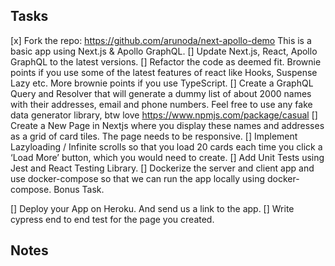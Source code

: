 ## Tasks

[x] Fork the repo: https://github.com/arunoda/next-apollo-demo This is a basic app using Next.js &amp; Apollo GraphQL.
[] Update Next.js, React, Apollo GraphQL to the latest versions. 
[] Refactor the code as deemed fit. Brownie points if you use some of the latest features of react like Hooks, Suspense Lazy etc. More brownie points if you use TypeScript. 
[] Create a GraphQL Query and Resolver that will generate a dummy list of about 2000 names with their addresses, email and phone numbers. Feel free to use any fake data generator library, btw love https://www.npmjs.com/package/casual 
[] Create a New Page in Nextjs where you display these names and addresses as a grid of card tiles. The page needs to be responsive. 
[] Implement Lazyloading / Infinite scrolls so that you load 20 cards each time you click a ‘Load More’ button, which you would need to create. 
[] Add Unit Tests using Jest and React Testing Library. 
[] Dockerize the server and client app and use docker-compose so that we can run the app locally using docker-compose. Bonus Task. 

[] Deploy your App on Heroku. And send us a link to the app. 
[] Write cypress end to end test for the page you created.


## Notes